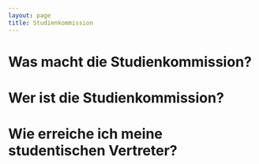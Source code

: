```yaml
---
layout: page
title: Studienkommission
---
```


# Was macht die Studienkommission?

# Wer ist die Studienkommission?

# Wie erreiche ich meine studentischen Vertreter?
